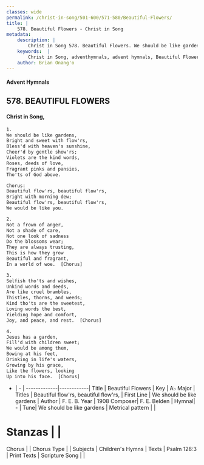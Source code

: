 ```yaml
---
classes: wide
permalink: /christ-in-song/501-600/571-580/Beautiful-Flowers/
title: |
    578. Beautiful Flowers - Christ in Song
metadata:
    description: |
        Christ in Song 578. Beautiful Flowers. We should be like gardens, Bright and sweet with flow'rs, Bless'd with heaven's sunshine, Cheer'd by gentle show'rs; Violets are the kind words, Roses, deeds of love, Fragrant pinks and pansies, Tho'ts of God above. Chorus: Beautiful flow'rs, beautiful flow'rs, Bright with morning dew; Beautiful flow'rs, beautiful flow'rs, We would be like you.
    keywords:  |
        Christ in Song, adventhymnals, advent hymnals, Beautiful Flowers, We should be like gardens. Beautiful flow'rs, beautiful flow'rs,
    author: Brian Onang'o
---
```


#### Advent Hymnals
## 578. BEAUTIFUL FLOWERS
####  Christ in Song,

```txt
1.
We should be like gardens,
Bright and sweet with flow'rs,
Bless'd with heaven's sunshine,
Cheer'd by gentle show'rs;
Violets are the kind words,
Roses, deeds of love,
Fragrant pinks and pansies,
Tho'ts of God above.

Chorus:
Beautiful flow'rs, beautiful flow'rs,
Bright with morning dew;
Beautiful flow'rs, beautiful flow'rs,
We would be like you.

2.
Not a frown of anger,
Not a shade of care,
Not one look of sadness
Do the blossoms wear;
They are always trusting,
This is how they grow
Beautiful and fragrant,
In a world of woe.  [Chorus]

3.
Selfish tho'ts and wishes,
Unkind words and deeds,
Are like cruel brambles,
Thistles, thorns, and weeds;
Kind tho'ts are the sweetest,
Loving words the best,
Yielding hope and comfort,
Joy, and peace, and rest.  [Chorus]

4.
Jesus has a garden,
Fill'd with children sweet;
We would be among them,
Bowing at his feet,
Drinking in life's waters,
Growing by his grace,
Like the flowers, looking
Up into his face.  [Chorus]

```

- |   -  |
-------------|------------|
Title | Beautiful Flowers |
Key | A♭ Major |
Titles | Beautiful flow'rs, beautiful flow'rs, |
First Line | We should be like gardens |
Author | F. E. B.
Year | 1908
Composer| F. E. Belden |
Hymnal|  - |
Tune| We should be like gardens |
Metrical pattern | |
# Stanzas |  |
Chorus |  |
Chorus Type |  |
Subjects | Children's Hymns |
Texts | Psalm 128:3 |
Print Texts | 
Scripture Song |  |
    
